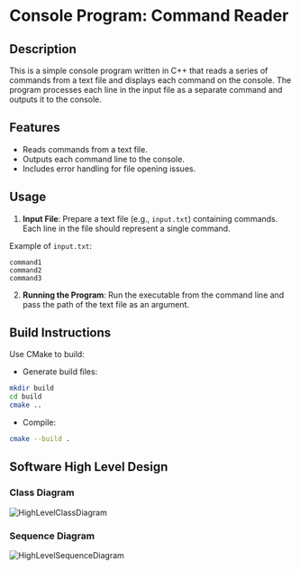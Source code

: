 # Console Program: Command Reader

## Description

This is a simple console program written in C++ that reads a series of commands from a text file and displays each command on the console. The program processes each line in the input file as a separate command and outputs it to the console.

## Features

- Reads commands from a text file.
- Outputs each command line to the console.
- Includes error handling for file opening issues.

## Usage

1. **Input File**: Prepare a text file (e.g., `input.txt`) containing commands. Each line in the file should represent a single command.

Example of `input.txt`:
```
command1
command2
command3
```
2. **Running the Program**: Run the executable from the command line and pass the path of the text file as an argument.

## Build Instructions
Use CMake to build:
- Generate build files:
```bash
mkdir build
cd build
cmake ..
```
- Compile:
```bash
cmake --build .
```
## Software High Level Design
### Class Diagram
![HighLevelClassDiagram](https://github.com/user-attachments/assets/66adee1e-b378-4242-99a4-ca3dd83c9c47)

### Sequence Diagram
![HighLevelSequenceDiagram](https://github.com/user-attachments/assets/fa9e0b0a-9e7e-4a0c-a0c0-fe4d9fb19851)
